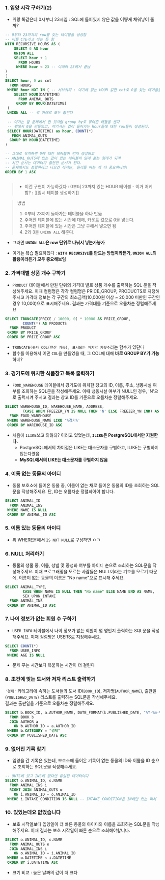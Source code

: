 
### 1. 입양 시각 구하기(2)
- 위랑 똑같은데 0시부터 23시임 : SQL에 들어있지 않은 값을 어떻게 채워넣어 줄까?
```SQL
-- 0부터 23까지의 row를 갖는 테이블을 생성함
-- 이를 CTE라고 하는 듯 함
WITH RECURSIVE HOURS AS (
    SELECT 0 AS hour
    UNION ALL
    SELECT hour + 1
      FROM HOURS
     WHERE hour < 23 -- 이래야 23에서 끝남
)
(
SELECT hour, 0 as cnt
  FROM HOURS
 WHERE hour NOT IN ( -- 서브쿼리 : 여기에 없는 HOUR 값만 cnt로 0을 갖는 테이블을 생성함
    SELECT HOUR(DATETIME)
      FROM ANIMAL_OUTS
     GROUP BY HOUR(DATETIME)
 )
 UNION ALL -- 위 아래로 모두 합친다
 
 -- 여기는 앞 문제에서 한 것처럼 group by로 묶어준 애들을 센다
 -- 위에서 0을 만들었고, 여기서는 값이 들어가는 hour들에 대한 row들이 생성된다.
 SELECT HOUR(DATETIME) as hour, COUNT(*)
   FROM ANIMAL_OUTS
  GROUP BY HOUR(DATETIME)
)

-- 그대로 유지하면 0에 대한 테이블이 먼저 생성되고
-- ANIMAL_OUTS에 있는 값이 있는 테이블이 밑에 붙는 형태가 되며
-- 시간 순서는 데이터가 출현한 순서가 된다. 
-- 문제에서도 정렬하라고 나오긴 하지만, 원리를 아는 게 더 중요하니까!
ORDER BY 1 ASC
    
```
>- 이런 구현이 가능하겠다 : 0부터 23까지 있는 HOUR 테이블
	- 이거 어케 함? : [[임시 테이블 생성하기]]

> 방법
> 1. 0부터 23까지 돌아가는 테이블을 하나 만듦
> 2. 주어진 테이블에 없는 시간에 대해, 카운트 값으로 0을 넣는다.
> 3. 주어진 테이블에 있는 시간은 그냥 구해서 넣으면 됨
> 4. 2와 3을 `UNION ALL` 해준다. 

- 그러면 **`UNION ALL`은 row 단위로 나눠서 넣는가봉가**

- 이거는 복습 필요하겠다 : **`WITH RECURSIVE`를 만드는 방법이라든가, `UNION ALL`의 활용이라든가 모두 중요해보임**

### 2. 가격대별 상품 개수 구하기
- `PRODUCT` 테이블에서 만원 단위의 가격대 별로 상품 개수를 출력하는 SQL 문을 작성해주세요. 이때 컬럼명은 각각 컬럼명은 PRICE_GROUP, PRODUCTS로 지정해주시고 가격대 정보는 각 구간의 최소금액(10,000원 이상 ~ 20,000 미만인 구간인 경우 10,000)으로 표시해주세요. 결과는 가격대를 기준으로 오름차순 정렬해주세요
```SQL
SELECT TRUNCATE(PRICE / 10000, 0) * 10000 AS PRICE_GROUP,
        COUNT(*) AS PRODUCTS
  FROM PRODUCT
 GROUP BY PRICE_GROUP
 ORDER BY PRICE_GROUP ASC
```
- `TRUNCATE(숫자 COL(연산 가능), 표시되는 마지막 자릿수`라는 함수가 있단다
- 함수를 이용해서 어떤 `COL`을 만들었을 때, 그 COL에 대해 **바로 GROUP BY가 가능**하네?


### 3.  경기도에 위치한 식품창고 목록 출력하기
- `FOOD_WAREHOUSE` 테이블에서 경기도에 위치한 창고의 ID, 이름, 주소, 냉동시설 여부를 조회하는 SQL문을 작성해주세요. 이때 냉동시설 여부가 NULL인 경우, 'N'으로 출력시켜 주시고 결과는 창고 ID를 기준으로 오름차순 정렬해주세요.
```SQL
SELECT WAREHOUSE_ID, WAREHOUSE_NAME, ADDRESS,
        (CASE WHEN FREEZER_YN IS NULL THEN 'N' ELSE FREEZER_YN END) AS FREEZER_YN
  FROM FOOD_WAREHOUSE
 WHERE WAREHOUSE_NAME LIKE '%경기%'
 ORDER BY WAREHOUSE_ID ASC
```
- 처음에 `ILIKE`쓰고 외않되? 이러고 있었는데, **`ILIKE`은 PostgreSQL에서만 지원한다.**
	- PostgreSQL에서의 차이점은 LIKE는 대소문자를 구별하고, ILIKE는 구별하지 않는다였음
	- **MySQL에서의 LIKE는 대소문자를 구별하지 않음**

### 4. 이름 없는 동물의 아이디
- 동물 보호소에 들어온 동물 중, 이름이 없는 채로 들어온 동물의 ID를 조회하는 SQL 문을 작성해주세요. 단, ID는 오름차순 정렬되어야 합니다.
```SQL
SELECT ANIMAL_ID
  FROM ANIMAL_INS
 WHERE NAME IS NULL
 ORDER BY ANIMAL_ID ASC
```

### 5. 이름 있는 동물의 아이디
- 위 WHERE문에서 `IS NOT NULL`로 구성하면 ㅇㅋ

### 6. NULL 처리하기
- 동물의 생물 종, 이름, 성별 및 중성화 여부를 아이디 순으로 조회하는 SQL문을 작성해주세요. 이때 프로그래밍을 모르는 사람들은 NULL이라는 기호를 모르기 때문에, 이름이 없는 동물의 이름은 "No name"으로 표시해 주세요.

```SQL
SELECT ANIMAL_TYPE, 
        CASE WHEN NAME IS NULL THEN "No name" ELSE NAME END AS NAME, 
        SEX_UPON_INTAKE
  FROM ANIMAL_INS
 ORDER BY ANIMAL_ID ASC
```

### 7. 나이 정보가 없는 회원 수 구하기
- `USER_INFO` 테이블에서 나이 정보가 없는 회원이 몇 명인지 출력하는 SQL문을 작성해주세요. 이때 컬럼명은 USERS로 지정해주세요.
```SQL
SELECT COUNT(*)
  FROM USER_INFO 
 WHERE AGE IS NULL
```
- 문제 푸는 시간보다 복붙하는 시간이 더 걸린다

### 8. 조건에 맞는 도서와 저자 리스트 출력하기

`'경제'` 카테고리에 속하는 도서들의 도서 ID(`BOOK_ID`), 저자명(`AUTHOR_NAME`), 출판일(`PUBLISHED_DATE`) 리스트를 출력하는 SQL문을 작성해주세요.  
결과는 출판일을 기준으로 오름차순 정렬해주세요.
```sql
SELECT b.BOOK_ID, a.AUTHOR_NAME, DATE_FORMAT(b.PUBLISHED_DATE, '%Y-%m-%d') as PUBLISHED_DATE
  FROM BOOK b
  JOIN AUTHOR a 
    ON b.AUTHOR_ID = a.AUTHOR_ID
 WHERE b.CATEGORY = "경제"
 ORDER BY PUBLISHED_DATE ASC
```

### 9. 없어진 기록 찾기
- 입양을 간 기록은 있는데, 보호소에 들어온 기록이 없는 동물의 ID와 이름을 ID 순으로 조회하는 SQL문을 작성해주세요.
```SQL
-- OUTS에 있고 INS에 없다면 유실된 데이터이다
SELECT o.ANIMAL_ID, o.NAME
  FROM ANIMAL_INS i
  RIGHT JOIN ANIMAL_OUTS o
    ON i.ANIMAL_ID = o.ANIMAL_ID
 WHERE i.INTAKE_CONDITION IS NULL -- INTAKE_CONDITION은 IN에만 있는 피쳐
```

### 10. 있었는데요 없었습니다
- 보호 시작일보다 입양일이 더 빠른 동물의 아이디와 이름을 조회하는 SQL문을 작성해주세요. 이때 결과는 보호 시작일이 빠른 순으로 조회해야합니다.
```SQL
SELECT o.ANIMAL_ID, o.NAME
  FROM ANIMAL_OUTS o
  JOIN ANIMAL_INS i
    ON o.ANIMAL_ID = i.ANIMAL_ID
 WHERE o.DATETIME < i.DATETIME 
 ORDER BY i.DATETIME ASC
```
- 크기 비교 : 늦은 날짜의 값이 더 크다 

